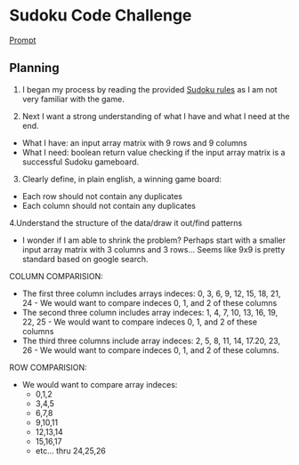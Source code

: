 # Sudoku Code Challenge

[Prompt](https://files.slack.com/files-pri/T029P2S9M-FPXK5BG23/screen_shot_2019-10-28_at_8.29.15_am.png)

## Planning

1. I began my process by reading the provided [Sudoku rules](https://sudoku.com/how-to-play/sudoku-rules-for-complete-beginners/) as I am not very familiar with the game.

2. Next I want a strong understanding of what I have and what I need at the end.
 - What I have: an input array matrix with 9 rows and 9 columns
 - What I need: boolean return value checking if the input array matrix is a successful Sudoku gameboard.

3. Clearly define, in plain english, a winning game board:
 - Each row should not contain any duplicates
 - Each column should not contain any duplicates

 4.Understand the structure of the data/draw it out/find patterns
 - I wonder if I am able to shrink the problem? Perhaps start with a smaller input array matrix with 3 columns and 3 rows... Seems like 9x9 is pretty standard based on google search.

 COLUMN COMPARISION: 
 - The first three column includes arrays indeces: 0, 3, 6, 9, 12, 15, 18, 21, 24 - We would want to compare indeces 0, 1, and 2 of these columns
 - The second three column includes array indeces: 1, 4, 7, 10, 13, 16, 19, 22, 25 - We would want to compare indeces 0, 1, and 2 of these columns
 - The third three columns include array indeces: 2, 5, 8, 11, 14, 17.20, 23, 26 - We would want to compare indeces 0, 1, and 2 of these columns.

 ROW COMPARISION:
  - We would want to compare array indeces:
     - 0,1,2
     - 3,4,5
     - 6,7,8
     - 9,10,11
     - 12,13,14
     - 15,16,17
     - etc... thru 24,25,26

     




